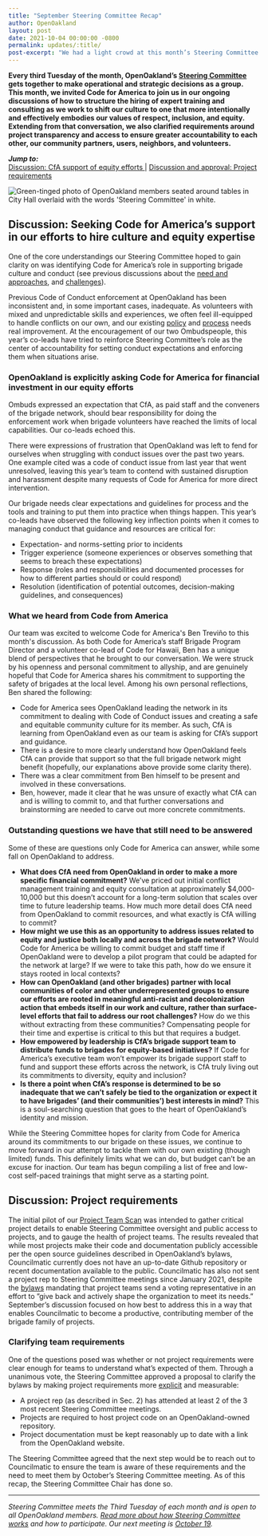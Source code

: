 ```yaml
---
title: "September Steering Committee Recap"
author: OpenOakland
layout: post
date: 2021-10-04 00:00:00 -0800
permalink: updates/:title/
post-excerpt: "We had a light crowd at this month’s Steering Committee meeting last Tuesday but still managed to cover a lot of ground..."
---
```


**Every third Tuesday of the month, OpenOakland’s [Steering Committee](/how-we-work/) gets together to make operational and strategic decisions as a group. This month, we invited Code for America to join us in our ongoing discussions of how to structure the hiring of expert training and consulting as we work to shift our culture to one that more intentionally and effectively embodies our values of respect, inclusion, and equity. Extending from that conversation, we also clarified requirements around project transparency and access to ensure greater accountability to each other, our community partners, users, neighbors, and volunteers.**

***Jump to:***  
[Discussion: CfA support of equity efforts ](#discussion-seeking-code-for-americas-support-in-our-efforts-to-hire-culture-and-equity-expertise) | [Discussion and approval: Project requirements](#discussion-project-requirements)

![Green-tinged photo of OpenOakland members seated around tables in City Hall overlaid with the words 'Steering Committee' in white.](/assets/images/blog/2021-07-Banner-meetup-Steering.png)

## Discussion: Seeking Code for America’s support in our efforts to hire culture and equity expertise

One of the core understandings our Steering Committee hoped to gain clarity on was identifying Code for America’s role in supporting brigade culture and conduct (see previous discussions about the [need and approaches](https://openoakland.org/updates/july-steering-committee-recap/#discussion-hiring-professional-expertise-to-support-culture-change), and [challenges](http://localhost:4000/updates/august-steering-committee-recap/#update-hiring-professional-expertise-to-support-culture-change)).

Previous Code of Conduct enforcement at OpenOakland has been inconsistent and, in some important cases, inadequate. As volunteers with mixed and unpredictable skills and experiences, we often feel ill-equipped to handle conflicts on our own, and our existing [policy](/code-of-conduct) and [process](https://docs.google.com/document/d/1QR-fr1WnmXkZoVNmWnZ9drzfmaZoPkodEOx-PkExt94/edit#heading=h.3t0te9n2wr7m) needs real improvement. At the encouragement of our two Ombudspeople, this year’s co-leads have tried to reinforce Steering Committee’s role as the center of accountability for setting conduct expectations and enforcing them when situations arise.

### OpenOakland is explicitly asking Code for America for financial investment in our equity efforts

Ombuds expressed an expectation that CfA, as paid staff and the conveners of the brigade network, should bear responsibility for doing the enforcement work when brigade volunteers have reached the limits of local capabilities. Our co-leads echoed this.

There were expressions of frustration that OpenOakland was left to fend for ourselves when struggling with conduct issues over the past two years. One example cited was a code of conduct issue from last year that went unresolved, leaving this year’s team to contend with sustained disruption and harassment despite many requests of Code for America for more direct intervention.

Our brigade needs clear expectations and guidelines for process and the tools and training to put them into practice when things happen. This year’s co-leads have observed the following key inflection points when it comes to managing conduct that guidance and resources are critical for:
- Expectation- and norms-setting prior to incidents
- Trigger experience (someone experiences or observes something that seems to breach these expectations)
- Response (roles and responsibilities and documented processes for how to different parties should or could respond)
- Resolution (identification of potential outcomes, decision-making guidelines, and consequences)

### What we heard from Code from America

Our team was excited to welcome Code for America's Ben Treviño to this month's discussion. As both Code for America’s staff Brigade Program Director and a volunteer co-lead of Code for Hawaii, Ben has a unique blend of perspectives that he brought to our conversation. We were struck by his openness and personal commitment to allyship, and are genuinely hopeful that Code for America shares his commitment to supporting the safety of brigades at the local level. Among his own personal reflections, Ben shared the following:

- Code for America sees OpenOakland leading the network in its commitment to dealing with Code of Conduct issues and creating a safe and equitable community culture for its member. As such, CfA is learning from OpenOakland even as our team is asking for CfA’s support and guidance.  
- There is a desire to more clearly understand how OpenOakland feels CfA can provide that support so that the full brigade network might benefit (hopefully, our explanations above provide some clarity there).
- There was a clear commitment from Ben himself to be present and involved in these conversations.
- Ben, however, made it clear that he was unsure of exactly what CfA can and is willing to commit to, and that further conversations and brainstorming are needed to carve out more concrete commitments.

### Outstanding questions we have that still need to be answered

Some of these are questions only Code for America can answer, while some fall on OpenOakland to address.
- **What does CfA need from OpenOakland in order to make a more specific financial commitment?** We’ve priced out initial conflict management training and equity consultation at approximately $4,000-10,000 but this doesn’t account for a long-term solution that scales over time to future leadership teams. How much more detail does CfA need from OpenOakland to commit resources, and what exactly is CfA willing to commit?
- **How might we use this as an opportunity to address issues related to equity and justice both locally and across the brigade network?** Would Code for America be willing to commit budget and staff time if OpenOakland were to develop a pilot program that could be adapted for the network at large? If we were to take this path, how do we ensure it stays rooted in local contexts?
- **How can OpenOakland (and other brigades) partner with local communities of color and other underrepresented groups to ensure our efforts are rooted in meaningful anti-racist and decolonization action that embeds itself in our work and culture, rather than surface-level efforts that fail to address our root challenges?** How do we this without extracting from these communities? Compensating people for their time and expertise is critical to this but that requires a budget.
- **How empowered by leadership is CfA’s brigade support team to distribute funds to brigades for equity-based initiatives?** If Code for America’s executive team won’t empower its brigade support staff to fund and support these efforts across the network, is CfA truly living out its commitments to diversity, equity and inclusion?
- **Is there a point when CfA’s response is determined to be so inadequate that we can’t safely be tied to the organization or expect it to have brigades’ (and their communities’) best interests in mind?** This is a soul-searching question that goes to the heart of OpenOakland’s identity and mission.

While the Steering Committee hopes for clarity from Code for America around its commitments to our brigade on these issues, we continue to move forward in our attempt to tackle them with our own existing (though limited) funds. This definitely limits what we can do, but budget can’t be an excuse for inaction. Our team has begun compiling a list of free and low-cost self-paced trainings that might serve as a starting point.

## Discussion: Project requirements

The initial pilot of our [Project Team Scan](https://docs.google.com/presentation/d/1lADVpWHaqQKSd05mlCtsYvk8rd2Jlg-iMhSwxQGvBa4/edit?usp=sharing) was intended to gather critical project details to enable Steering Committee oversight and public access to projects, and to gauge the health of project teams. The results revealed that while most projects make their code and documentation publicly accessible per the open source guidelines described in OpenOakland’s bylaws, Councilmatic currently does not have an up-to-date Github repository or recent documentation available to the public. Councilmatic has also not sent a project rep to Steering Committee meetings since January 2021, despite the [bylaws](/bylaws) mandating that project teams send a voting representative in an effort to ”give back and actively shape the organization to meet its needs.” September’s discussion focused on how best to address this in a way that enables Councilmatic to become a productive, contributing member of the brigade family of projects.

### Clarifying team requirements

One of the questions posed was whether or not project requirements were clear enough for teams to understand what’s expected of them. Through a unanimous vote, the Steering Committee approved a proposal to clarify the bylaws by making project requirements more [explicit](https://docs.google.com/document/d/1QR-fr1WnmXkZoVNmWnZ9drzfmaZoPkodEOx-PkExt94/edit#heading=h.fdm26v1xyjta) and measurable:
- A project rep (as described in Sec. 2) has attended at least 2 of the 3 most recent Steering Committee meetings.
- Projects are required to host project code on an OpenOakland-owned repository.
- Project documentation must be kept reasonably up to date with a link from the OpenOakland website.

The Steering Committee agreed that the next step would be to reach out to Councilmatic to ensure the team is aware of these requirements and the need to meet them by October’s Steering Committee meeting. As of this recap, the Steering Committee Chair has done so.

---

_Steering Committee meets the Third Tuesday of each month and is open to all OpenOakland members. [Read more about how Steering Committee works](/how-we-work) and how to participate. Our next meeting is [October 19](https://www.meetup.com/OpenOakland/events/pdhghsyccnbzb/)._
